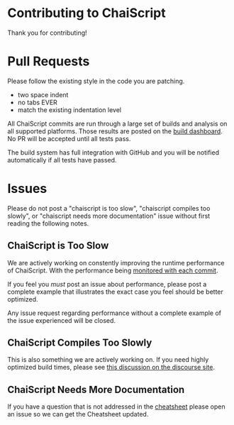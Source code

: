 # Contributing to ChaiScript

Thank you for contributing!

# Pull Requests

Please follow the existing style in the code you are patching.

 - two space indent
 - no tabs EVER
 - match the existing indentation level
 
All ChaiScript commits are run through a large set of builds and analysis on all supported platforms. Those results are posted on the 
[build dashboard](http://chaiscript.com/ChaiScript-BuildResults/index.html). No PR will be accepted until all tests pass.

The build system has full integration with GitHub and you will be notified automatically if all tests have passed.

# Issues

Please do not post a "chaiscript is too slow", "chaiscript compiles too slowly", or "chaiscript needs more documentation" issue
without first reading the following notes.

## ChaiScript is Too Slow

We are actively working on constently improving the runtime performance of ChaiScript. With the performance being
[monitored with each commit](http://chaiscript.com/ChaiScript-BuildResults/performance.html).

If you feel you *must* post an issue about performance, please post a complete example that illustrates the exact case you
feel should be better optimized.

Any issue request regarding performance without a complete example of the issue experienced will be closed.

## ChaiScript Compiles Too Slowly

This is also something we are actively working on. If you need highly optimized build times, please see [this discussion
on the discourse site](http://discourse.chaiscript.com/t/slow-build-times/94).

## ChaiScript Needs More Documentation

If you have a question that is not addressed in the [cheatsheet](https://github.com/ChaiScript/ChaiScript/blob/develop/cheatsheet.md) 
please open an issue so we can get the Cheatsheet updated.

